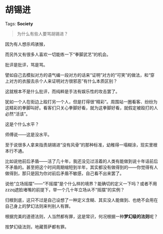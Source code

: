 # 胡锡进

Tags: **Society**

> 为什么有些人要骂胡锡进？



因为有人想杀鸡骇猴，

而另外又有很多人喜欢一切能练一下“拳脚武艺”的机会。

批评是批评，骂是骂。

譬如自己去模拟对方的语气编一段对方的话来“证明”对方的“可笑”的做法，和“穿上对方的衣服去杀个人来证明对方很邪恶”有什么本质区别？

这就根本不是什么批评，而纯粹是手法有娱乐性的攻击罢了。

犹如一个人在街边上殴打另一个人，但是打得很“精彩”。周围站一圈看客、纷纷为这精彩的拳脚叫好。看客们只关心拳脚好看，就为这拳脚好看，就假定被殴打的人必然“活该”。

这是个什么水平？

师傅说——这是没水平。

至于说很多人拿来指责胡锡进“没有风骨”的那种标准，幼稚得一塌糊涂，现实里根本行不通。

比如说他前后矛盾——活了几十年，我还没见过活着的人类有能做到说十年话前后不矛盾的。甚至把这个时间周期缩短到半年，其实都没有做得到的——你觉得有人做得到，那只是因为你对前后矛盾不敏感，自己看不出来罢了。

说他“立场摇摆”——“不摇摆”是个什么样的境界？能确切的定义一下吗？或者不用zzzq遮脸堵嘴的前提下，举一个几十年立场从不“摇摆”的实例？

归根到底，这只不过是自己设想了一种定义含糊、其实没人能做到、也绝不会用在自己身上的梦幻法则来判别人有罪。

根据完美的道德法则，人当然都有罪，这是常识，何况根据一种**梦幻级的法则**呢？

按梦幻级法则，地藏菩萨都有罪。



